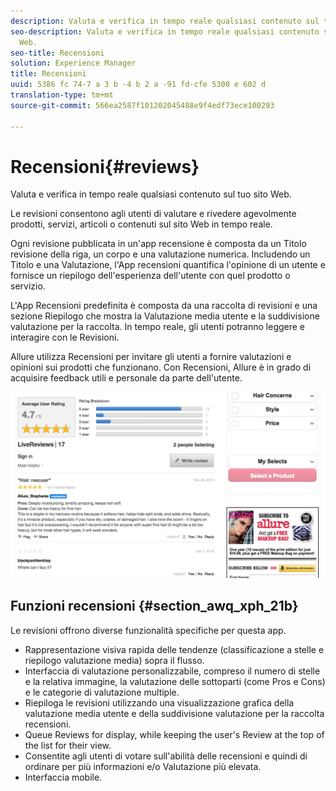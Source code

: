 ```yaml
---
description: Valuta e verifica in tempo reale qualsiasi contenuto sul tuo sito Web.
seo-description: Valuta e verifica in tempo reale qualsiasi contenuto sul tuo sito
  Web.
seo-title: Recensioni
solution: Experience Manager
title: Recensioni
uuid: 5386 fc 74-7 a 3 b -4 b 2 a -91 fd-cfe 5300 e 602 d
translation-type: tm+mt
source-git-commit: 566ea2587f101202045488e9f4edf73ece100293

---
```



# Recensioni{#reviews}

Valuta e verifica in tempo reale qualsiasi contenuto sul tuo sito Web.

Le revisioni consentono agli utenti di valutare e rivedere agevolmente prodotti, servizi, articoli o contenuti sul sito Web in tempo reale.

Ogni revisione pubblicata in un'app recensione è composta da un Titolo revisione della riga, un corpo e una valutazione numerica. Includendo un Titolo e una Valutazione, l'App recensioni quantifica l'opinione di un utente e fornisce un riepilogo dell'esperienza dell'utente con quel prodotto o servizio.

L'App Recensioni predefinita è composta da una raccolta di revisioni e una sezione Riepilogo che mostra la Valutazione media utente e la suddivisione valutazione per la raccolta. In tempo reale, gli utenti potranno leggere e interagire con le Revisioni.

Allure utilizza Recensioni per invitare gli utenti a fornire valutazioni e opinioni sui prodotti che funzionano. Con Recensioni, Allure è in grado di acquisire feedback utili e personale da parte dell'utente.

![](assets/ReviewsAllure.png)

## Funzioni recensioni {#section_awq_xph_21b}

Le revisioni offrono diverse funzionalità specifiche per questa app.

* Rappresentazione visiva rapida delle tendenze (classificazione a stelle e riepilogo valutazione media) sopra il flusso.
* Interfaccia di valutazione personalizzabile, compreso il numero di stelle e la relativa immagine, la valutazione delle sottoparti (come Pros e Cons) e le categorie di valutazione multiple.
* Riepiloga le revisioni utilizzando una visualizzazione grafica della valutazione media utente e della suddivisione valutazione per la raccolta recensioni.
* Queue Reviews for display, while keeping the user's Review at the top of the list for their view.
* Consentite agli utenti di votare sull'abilità delle recensioni e quindi di ordinare per più informazioni e/o Valutazione più elevata.
* Interfaccia mobile.

